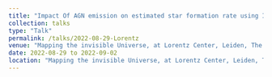 ```yaml
---
title: "Impact Of AGN emission on estimated star formation rate using IR luminosity of galaxies in HR5"
collection: talks
type: "Talk"
permalink: /talks/2022-08-29-Lorentz
venue: "Mapping the invisible Universe, at Lorentz Center, Leiden, The Netherlands"
date: 2022-08-29 to 2022-09-02
location: "Mapping the invisible Universe, at Lorentz Center, Leiden, The Netherlands"
---
```

